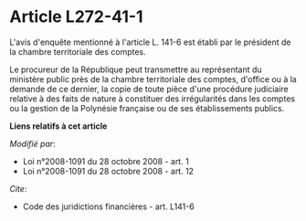 # Article L272-41-1

L'avis d'enquête mentionné à l'article L. 141-6 est établi par le président de la chambre territoriale des comptes. 

Le procureur de la République peut transmettre au représentant du ministère public près de la chambre territoriale des
comptes, d'office ou à la demande de ce dernier, la copie de toute pièce d'une procédure judiciaire relative à des faits de
nature à constituer des irrégularités dans les comptes ou la gestion de la Polynésie française ou de ses établissements
publics.

**Liens relatifs à cet article**

_Modifié par_:

  - Loi n°2008-1091 du 28 octobre 2008 - art. 1
  - Loi n°2008-1091 du 28 octobre 2008 - art. 12

_Cite_:

  - Code des juridictions financières - art. L141-6
